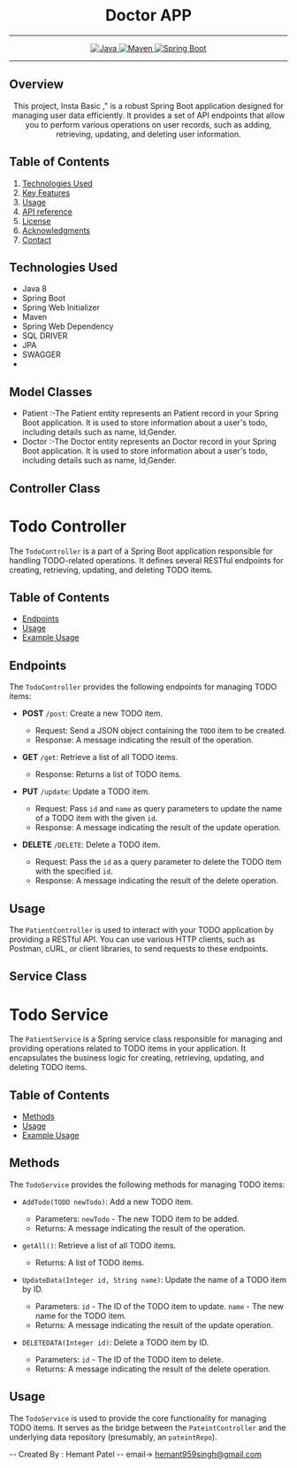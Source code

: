 # <h1 align = "center">  Doctor APP </h1>
___ 
<p align="center">
<a href="Java url">
    <img alt="Java" src="https://img.shields.io/badge/Java->=8-darkblue.svg" />
</a>
<a href="Maven url" >
    <img alt="Maven" src="https://img.shields.io/badge/maven-3.1.3-brightgreen.svg" />
</a>
<a href="Spring Boot url" >
    <img alt="Spring Boot" src="https://img.shields.io/badge/Spring Boot-3.0.6-brightgreen.svg" />
</a>
</p>

---

<p align="left">

<!-- Project Description -->
## Overview
<p align="center">This project,   Insta Basic ," is a robust Spring Boot application designed for managing user data efficiently. It provides a set of API endpoints that allow you to perform various operations on user records, such as adding, retrieving, updating, and deleting user information. 
</p>

<!-- Table of Contents -->
## Table of Contents
1. [Technologies Used](#technologies-used)
2. [Key Features](#key-features)
3. [Usage](#usage)
4. [API reference](#api-reference)
5. [License](#license)
6. [Acknowledgments](#acknowledgments)
7. [Contact](#contact)

<!-- Technologies Used -->
## Technologies Used
- Java 8
- Spring Boot
- Spring Web Initializer
- Maven
- Spring Web Dependency
- SQL DRIVER
- JPA
- SWAGGER
-

## Model Classes
- Patient :-The Patient entity represents an Patient record in your Spring Boot application. It is used to store information about a user's todo, including details such as name, Id,Gender.
- Doctor :-The Doctor entity represents an Doctor record in your Spring Boot application. It is used to store information about a user's todo, including details such as name, Id,Gender.

## Controller Class
# Todo Controller

The `TodoController` is a part of a Spring Boot application responsible for handling TODO-related operations. It defines several RESTful endpoints for creating, retrieving, updating, and deleting TODO items.

## Table of Contents

- [Endpoints](#endpoints)
- [Usage](#usage)
- [Example Usage](#example-usage)

## Endpoints

The `TodoController` provides the following endpoints for managing TODO items:

- **POST** `/post`: Create a new TODO item.

  - Request: Send a JSON object containing the `TODO` item to be created.
  - Response: A message indicating the result of the operation.

- **GET** `/get`: Retrieve a list of all TODO items.

  - Response: Returns a list of TODO items.

- **PUT** `/update`: Update a TODO item.

  - Request: Pass `id` and `name` as query parameters to update the name of a TODO item with the given `id`.
  - Response: A message indicating the result of the update operation.

- **DELETE** `/DELETE`: Delete a TODO item.

  - Request: Pass the `id` as a query parameter to delete the TODO item with the specified `id`.
  - Response: A message indicating the result of the delete operation.

## Usage

The `PatientController` is used to interact with your TODO application by providing a RESTful API. You can use various HTTP clients, such as Postman, cURL, or client libraries, to send requests to these endpoints.

## Service Class
# Todo Service

The `PatientService` is a Spring service class responsible for managing and providing operations related to TODO items in your application. It encapsulates the business logic for creating, retrieving, updating, and deleting TODO items.

## Table of Contents

- [Methods](#methods)
- [Usage](#usage)
- [Example Usage](#example-usage)

## Methods

The `TodoService` provides the following methods for managing TODO items:

- `AddTodo(TODO newTodo)`: Add a new TODO item.
  - Parameters: `newTodo` - The new TODO item to be added.
  - Returns: A message indicating the result of the operation.

- `getAll()`: Retrieve a list of all TODO items.
  - Returns: A list of TODO items.

- `UpdateData(Integer id, String name)`: Update the name of a TODO item by ID.
  - Parameters: `id` - The ID of the TODO item to update. `name` - The new name for the TODO item.
  - Returns: A message indicating the result of the update operation.

- `DELETEDATA(Integer id)`: Delete a TODO item by ID.
  - Parameters: `id` - The ID of the TODO item to delete.
  - Returns: A message indicating the result of the delete operation.

## Usage

The `TodoService` is used to provide the core functionality for managing TODO items. It serves as the bridge between the `PateintController` and the underlying data repository (presumably, an `pateintRepo`).

 -- Created By : Hemant Patel
 -- email-> hemant959singh@gmail.com
